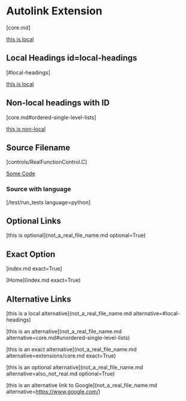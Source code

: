 # Autolink Extension

[core.md]

[this is local](core.md)

## Local Headings id=local-headings

[#local-headings]

[this is local](#local-headings)

## Non-local headings with ID

[core.md#ordered-single-level-lists]

[this is non-local](core.md#unordered-single-level-lists)

## Source Filename

[controls/RealFunctionControl.C]

[Some Code](controls/RealFunctionControl.C)

### Source with language

[/test/run_tests language=python]

## Optional Links

[this is optional](not_a_real_file_name.md optional=True)

## Exact Option

[index.md exact=True]

[Home](index.md exact=True)

## Alternative Links

[this is a local alternative](not_a_real_file_name.md alternative=#local-headings)

[this is an alternative](not_a_real_file_name.md alternative=core.md#unordered-single-level-lists)

[this is an exact alternative](not_a_real_file_name.md alternative=extensions/core.md exact=True)

[this is an optional alternative](not_a_real_file_name.md alternative=also_not_real.md optional=True)

[this is an alternative link to Google](not_a_real_file_name.md alternative=https://www.google.com/)
